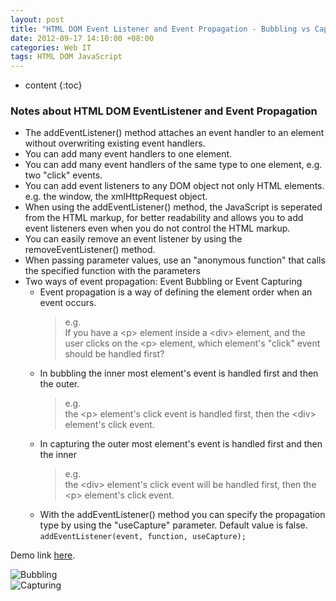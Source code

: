 ```yaml
---
layout: post
title: "HTML DOM Event Listener and Event Propagation - Bubbling vs Capturing"
date: 2012-09-17 14:10:00 +08:00
categories: Web IT
tags: HTML DOM JavaScript
---
```


* content
{:toc}

### Notes about HTML DOM EventListener and Event Propagation
* The addEventListener() method attaches an event handler to an element without overwriting existing event handlers.
* You can add many event handlers to one element.
* You can add many event handlers of the same type to one element, e.g. two "click" events.
* You can add event listeners to any DOM object not only HTML elements. e.g. the window, the xmlHttpRequest object.
* When using the addEventListener() method, the JavaScript is seperated from the HTML markup, for better readability and allows you to add event listeners even when you do not control the HTML markup.
* You can easily remove an event listener by using the removeEventListener() method.
* When passing parameter values, use an "anonymous function" that calls the specified function with the parameters
* Two ways of event propagation: Event Bubbling or Event Capturing
     - Event propagation is a way of defining the element order when an event occurs. 
		> e.g.   
		> If you have a &lt;p&gt; element inside a &lt;div&gt; element, and the user clicks on the &lt;p&gt; element, which element's &quot;click&quot; event should be handled first?  
     - In bubbling the inner most element's event is handled first and then the outer. 
		> e.g.  
		> the &lt;p&gt; element's click event is handled first, then the &lt;div&gt; element's click event.  
     - In capturing the outer most element's event is handled first and then the inner  
		> e.g.  
		> the &lt;div&gt; element's click event will be handled first, then the &lt;p&gt; element's click event.  
     - With the addEventListener() method you can specify the propagation type by using the "useCapture" parameter. Default value is false.  
		`addEventListener(event, function, useCapture);`

Demo link [here](https://eastmanjian.cn/js_demo/tiy.jsp?sample=dom%2Fevent_propagation_capturing_bubbling.html).





![Bubbling](https://ejres-1253687085.picgz.myqcloud.com/img/javascript/propagation-bubbling.png)  
![Capturing](https://ejres-1253687085.picgz.myqcloud.com/img/javascript/propagation-capturing.png)
